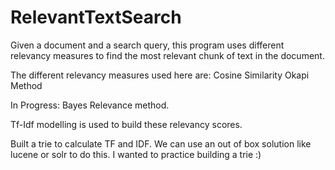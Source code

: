 # RelevantTextSearch
Given a document and a search query, this program uses different relevancy measures to find the most relevant chunk of text in the document.

The different relevancy measures used here are:
Cosine Similarity
Okapi Method

In Progress:
Bayes Relevance method.

Tf-Idf modelling is used to build these relevancy scores.

Built a trie to calculate TF and IDF.
We can use an out of box solution like lucene or solr to do this. I wanted to practice building a trie :)
